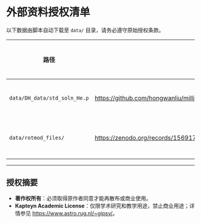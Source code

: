 # 外部资料授权清单

以下数据由脚本自动下载至 `data/` 目录，请务必遵守原始授权条款。

| 路径                             | 来源网址                                                                                          | 原始授权                                   | 商业用途 | SHA-256                                                             |
|----------------------------------|--------------------------------------------------------------------------------------------------|--------------------------------------------|----------|---------------------------------------------------------------------|
| `data/DH_data/std_soln_He.p`     | <https://github.com/hongwanliu/millicharged_DM_with_bath/blob/master/data/std_soln_He.p>           | 著作权所有，禁止散布与商业使用                  | 禁止     | `D40EDE8DF9334A73CD9FD93FE518B5652D1AEA55F9C63580C56A3D7543F85F63` |
| `data/rotmod_files/`             | <https://zenodo.org/records/15691753/files/rotmod_files.tar.gz>                                  | Kapteyn Institute Academic License（非商业） | 禁止     | `8A812E9D48B1680F38D8A482AA56A9C8FC80B5832746D6B1DEA6E1CD16598B52` |

---

## 授权摘要

- **著作权所有**：必须取得原作者同意才能再散布或商业使用。  
- **Kapteyn Academic License**：仅限学术研究和教学用途，禁止商业用途；详情参见 <https://www.astro.rug.nl/~gipsy/>。

